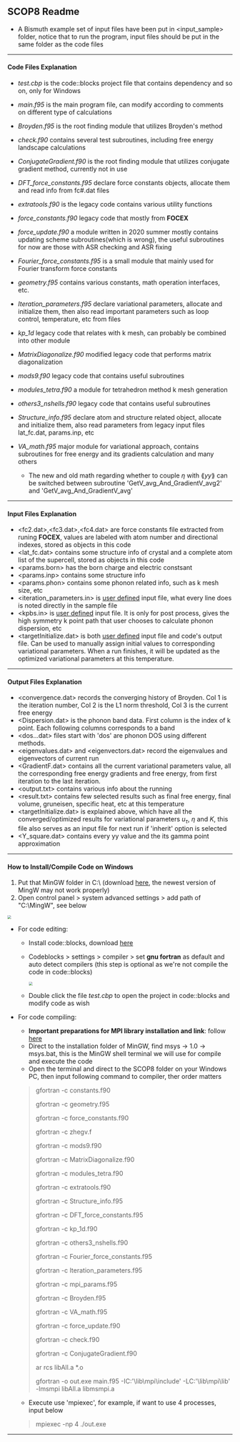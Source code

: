 ## SCOP8 Readme

- A Bismuth example set of input files have been put in <input_sample> folder, notice that to run the program, input files should be put in the same folder as the code files

---

#### Code Files Explanation

- *test.cbp* is the code::blocks project file that contains dependency and so on, only for Windows

- *main.f95* is the main program file, can modify according to comments on different type of calculations
- *Broyden.f95* is the root finding module that utilizes Broyden's method
- *check.f90* contains several test subroutines, including free energy landscape calculations
- *ConjugateGradient.f90* is the root finding module that utilizes conjugate gradient method, currently not in use
- *DFT_force_constants.f95* declare force constants objects, allocate them and read info from fc#.dat files
- *extratools.f90* is the legacy code contains various utility functions
- *force_constants.f90* legacy code that mostly from **FOCEX**
- *force_update.f90* a module written in 2020 summer mostly contains updating scheme subroutines(which is wrong), the useful subroutines for now are those with ASR checking and ASR fixing
- *Fourier_force_constants.f95* is a small module that mainly used for Fourier transform force constants
- *geometry.f95* contains various constants, math operation interfaces, etc.
- *Iteration_parameters.f95* declare variational parameters, allocate and initialize them, then also read important parameters such as loop control, temperature, etc from files
- *kp_1d* legacy code that relates with k mesh, can probably be combined into other module
- *MatrixDiagonalize.f90* modified legacy code that performs matrix diagonalization
- *mods9.f90* legacy code that contains useful subroutines
- *modules_tetra.f90* a module for tetrahedron method k mesh generation
- *others3_nshells.f90* legacy code that contains useful subroutines
- *Structure_info.f95* declare atom and structure related object, allocate and initialize them, also read parameters from legacy input files lat_fc.dat, params.inp, etc
- *VA_math.f95* major module for variational approach, contains subroutines for free energy and its gradients calculation and many others
  - The new and old math regarding whether to couple $\eta$ with $\lang yy\rang$ can be switched between subroutine 'GetV_avg_And_GradientV_avg2' and 'GetV_avg_And_GradientV_avg' 


---

#### Input Files Explanation

- <fc2.dat>,<fc3.dat>,<fc4.dat> are force constants file extracted from runing **FOCEX**, values are labeled with atom number and directional indexes, stored as objects in this code
- <lat_fc.dat> contains some structure info of crystal and a complete atom list of the supercell, stored as objects in this code
- <params.born> has the born charge and electric constsant
- <params.inp> contains some structure info
- <params.phon> contains some phonon related info, such as k mesh size, etc
- <iteration_parameters.in> is <u>user defined</u> input file, what every line does is noted directly in the sample file
- <kpbs.in> is <u>user defined</u> input file. It is only for post process, gives the high symmetry k point path that user chooses to calculate phonon dispersion, etc
- <targetInitialize.dat> is both <u>user defined</u> input file and code's output file. Can be used to manually assign initial values to corresponding variational parameters. When a run finishes, it will be updated as the optimized variational parameters at this temperature.

---

#### Output Files Explanation

- <convergence.dat> records the converging history of Broyden. Col 1 is the iteration number, Col 2 is the L1 norm threshold, Col 3 is the current free energy
- <Dispersion.dat> is the phonon band data. First column is the index of k point. Each following columns corresponds to a band
- <dos...dat> files start with 'dos' are phonon DOS using different methods.
- <eigenvalues.dat> and <eigenvectors.dat> record the eigenvalues and eigenvectors of current run
- <GradientF.dat> contains all the current variational parameters value, all the corresponding free energy gradients and free energy, from first iteration to the last iteration.
- <output.txt> contains various info about the running
- <result.txt> contains few selected results such as final free energy, final volume, gruneisen, specific heat, etc at this temperature
- <targetInitialize.dat> is explained above, which have all the converged/optimized results for variational parameters $u_\tau$, $\eta$ and $K$, this file also serves as an input file for next run if 'inherit' option is selected
- <Y_square.dat> contains every yy value and the its gamma point approximation

---

#### How to Install/Compile Code on Windows

1. Put that MinGW folder in C:\ (download [here](https://drive.google.com/file/d/1mdHpw7Eac_hwmtHLrHkKdj9zlLljesz8/view?usp=sharing), the newest version of MingW may not work properly) 
2. Open control panel > system advanced settings > add path of "C:\MingW", see below

<img src="img\how.JPG" style="zoom:50%;" />

- For code editing:

  - Install code::blocks, download [here](www.codeblocks.org/downloads/)

  - Codeblocks > settings > compiler > set **gnu fortran** as default and auto detect compilers (this step is optional as we're not compile the code in code::blocks)

    <img src="img\how2.JPG" style="zoom:50%;" />

  - Double click the file *test.cbp* to open the project in code::blocks and modify code as wish

- For code compiling:

  - **Important preparations for MPI library installation and link**: follow [here](https://abhila.sh/writing/3/mpi_instructions.html)
  - Direct to the installation folder of MinGW, find msys -> 1.0 -> msys.bat, this is the MinGW shell terminal we will use for compile and execute the code
  - Open the terminal and direct to the SCOP8 folder on your Windows PC, then input following command to compiler, ther order matters

  > gfortran -c constants.f90
  >
  > gfortran -c geometry.f95
  >
  > gfortran -c force_constants.f90
  >
  > gfortran -c zhegv.f
  >
  > gfortran -c mods9.f90
  >
  > gfortran -c MatrixDiagonalize.f90
  >
  > gfortran -c modules_tetra.f90
  >
  > gfortran -c extratools.f90
  >
  > gfortran -c Structure_info.f95
  >
  > gfortran -c DFT_force_constants.f95
  >
  > gfortran -c kp_1d.f90
  > 
  > gfortran -c others3_nshells.f90
  > 
  > gfortran -c Fourier_force_constants.f95
  > 
  > gfortran -c Iteration_parameters.f95
  > 
  > gfortran -c mpi_params.f95
  > 
  > gfortran -c Broyden.f95
  > 
  > gfortran -c VA_math.f95
  > 
  > gfortran -c force_update.f90
  > 
  > gfortran -c check.f90
  > 
  > gfortran -c ConjugateGradient.f90
  >
  > ar rcs libAll.a *.o
  >
  > gfortran -o out.exe main.f95 -IC:'\lib\mpi\include' -LC:'\lib\mpi\lib' -lmsmpi libAll.a libmsmpi.a

  - Execute use 'mpiexec', for example, if want to use 4 processes, input below

  > mpiexec -np 4 ./out.exe

---


